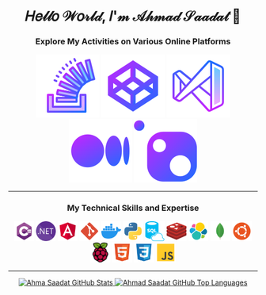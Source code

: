 <div align="center">

# 𝐻𝑒𝓁𝓁𝑜 𝒲𝑜𝓇𝓁𝒹, 𝐼'𝓂 𝒜𝒽𝓂𝒶𝒹 𝒮𝒶𝒶𝒹𝒶𝓉 👋

### Explore My Activities on Various Online Platforms

[![Stack Overflow](./Icons/Gradient%20icons/stackoverflow.svg)](https://stackoverflow.com/users/24700281/ahmad-saadat)
[![CodePen](./Icons/Gradient%20icons/codepen.svg)](https://codepen.io/ahmadsaadat1995)
[![marketplace](./Icons/Gradient%20icons/visualstudio.svg)](https://marketplace.visualstudio.com/publishers/ahmadsaadat1995)
[![medium](./Icons/Gradient%20icons/medium.svg)](https://medium.com/@ahmadsaadat1995)
[![nuget](./Icons/Gradient%20icons/nuget.svg)](https://www.nuget.org/profiles/ahmadsaadat1995)

---
 
### My Technical Skills and Expertise

[<img async src="./Icons/csharp.svg" alt="C#" height="40">](https://github.com/ahmadsaadat1995)
[<img async src="./Icons/dotnet.svg" alt="C#" height="40">](https://github.com/ahmadsaadat1995)
[<img async src="./Icons/angular.svg" alt="C#" height="40">](https://github.com/ahmadsaadat1995)
[<img async src="./Icons/git.svg" alt="C#" height="40">](https://github.com/ahmadsaadat1995)
[<img async src="./Icons/docker.svg" alt="C#" height="40">](https://github.com/ahmadsaadat1995)
[<img async src="./Icons/python.svg" alt="C#" height="40">](https://github.com/ahmadsaadat1995)
[<img async src="./Icons/sql.svg" alt="C#" height="40">](https://github.com/ahmadsaadat1995)
[<img async src="./Icons/redis.svg" alt="C#" height="40">](https://github.com/ahmadsaadat1995)
[<img async src="./Icons/elk.svg" alt="C#" height="40">](https://github.com/ahmadsaadat1995)
[<img async src="./Icons/mongo.svg" alt="C#" height="40">](https://github.com/ahmadsaadat1995)
[<img async src="./Icons/ubuntu.svg" alt="C#" height="40">](https://github.com/ahmadsaadat1995)
[<img async src="./Icons/raspberrypi.svg" alt="C#" height="40">](https://github.com/ahmadsaadat1995)
[<img async src="./Icons/html.svg" alt="C#" height="40">](https://github.com/ahmadsaadat1995)
[<img async src="./Icons/css.svg" alt="C#" height="40">](https://github.com/ahmadsaadat1995)
[<img async src="./Icons/js.svg" alt="C#" height="40">](https://github.com/ahmadsaadat1995)

---

<a href="https://github.com/ahmadsaadat1995">
  <img height="180em" src="https://github-readme-stats.vercel.app/api?username=ahmadsaadat1995&show_icons=true&theme=transparent&count_private=true" alt="Ahma Saadat GitHub Stats" />
  <img height="180em" src="https://github-readme-stats.vercel.app/api/top-langs/?username=ahmadsaadat1995&theme=transparent&layout=compact&v=1&exclude_repo=Sam.SchoolProjects" 
    alt="Ahmad Saadat GitHub Top Languages" />
</a>

</div>

<!--
**ahmadsaadat1995/ahmadsaadat1995** is a ✨ _special_ ✨ repository because its `README.md` (this file) appears on your GitHub profile.

Here are some ideas to get you started:

- 🔭 I’m currently working on ...
- 🌱 I’m currently learning ...
- 👯 I’m looking to collaborate on ...
- 🤔 I’m looking for help with ...
- 💬 Ask me about ...
- 📫 How to reach me: ...
- 😄 Pronouns: ...
- ⚡ Fun fact: ...
-->
